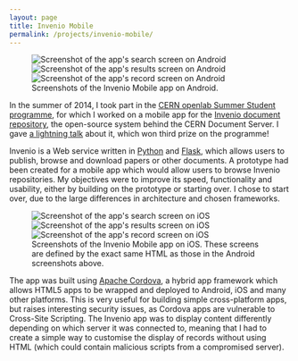 ```yaml
---
layout: page
title: Invenio Mobile
permalink: /projects/invenio-mobile/
---
```


<figure>
	<div class="pure-g">
		<img class="pure-u-1-3" alt="Screenshot of the app's search screen on Android" src="{{site.baseurl}}/img/projects/invenio-mobile/android/search.png">
		<img class="pure-u-1-3" alt="Screenshot of the app's results screen on Android" src="{{site.baseurl}}/img/projects/invenio-mobile/android/results.png">
		<img class="pure-u-1-3" alt="Screenshot of the app's record screen on Android" src="{{site.baseurl}}/img/projects/invenio-mobile/android/record.png">
	</div>
	<figcaption>Screenshots of the Invenio Mobile app on Android.</figcaption>
</figure>

In the summer of 2014, I took part in the [CERN openlab Summer Student programme][openlab-ss], for which I worked on a mobile app for the [Invenio document repository][invenio], the open-source system behind the CERN Document Server. I gave [a lightning talk][lightning-talk] about it, which won third prize on the programme!

Invenio is a Web service written in [Python][] and [Flask][], which allows users to publish, browse and download papers or other documents. A prototype had been created for a mobile app which would allow users to browse Invenio repositories. My objectives were to improve its speed, functionality and usability, either by building on the prototype or starting over. I chose to start over, due to the large differences in architecture and chosen frameworks.

<figure>
	<div class="pure-g">
		<img class="pure-u-1-3" alt="Screenshot of the app's search screen on iOS" src="{{site.baseurl}}/img/projects/invenio-mobile/ios/search.png">
		<img class="pure-u-1-3" alt="Screenshot of the app's results screen on iOS" src="{{site.baseurl}}/img/projects/invenio-mobile/ios/results.png">
		<img class="pure-u-1-3" alt="Screenshot of the app's record screen on iOS" src="{{site.baseurl}}/img/projects/invenio-mobile/ios/record.png">
	</div>
	<figcaption>Screenshots of the Invenio Mobile app on iOS. These screens are defined by the exact same HTML as those in the Android screenshots above.</figcaption>
</figure>

The app was built using [Apache Cordova][], a hybrid app framework which allows HTML5 apps to be wrapped and deployed to Android, iOS and many other platforms. This is very useful for building simple cross-platform apps, but raises interesting security issues, as Cordova apps are vulnerable to Cross-Site Scripting. The Invenio app was to display content differently depending on which server it was connected to, meaning that I had to create a simple way to customise the display of records without using HTML (which could contain malicious scripts from a compromised server).

[openlab-ss]: http://openlab.web.cern.ch/summer-student-programme
[invenio]: http://invenio-software.org/
[lightning-talk]: https://cds.cern.ch/record/1750935?ln=en
[Python]: https://python.org/
[Flask]: http://flask.pocoo.org/
[Apache Cordova]: https://cordova.apache.org/
